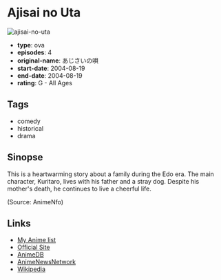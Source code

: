 # Ajisai no Uta

![ajisai-no-uta](https://cdn.myanimelist.net/images/anime/5/66759.jpg)

-   **type**: ova
-   **episodes**: 4
-   **original-name**: あじさいの唄
-   **start-date**: 2004-08-19
-   **end-date**: 2004-08-19
-   **rating**: G - All Ages

## Tags

-   comedy
-   historical
-   drama

## Sinopse

This is a heartwarming story about a family during the Edo era. The main character, Kuritaro, lives with his father and a stray dog. Despite his mother's death, he continues to live a cheerful life.

(Source: AnimeNfo)

## Links

-   [My Anime list](https://myanimelist.net/anime/27557/Ajisai_no_Uta)
-   [Official Site](http://ajisai.sod.co.jp/top.html)
-   [AnimeDB](http://anidb.info/perl-bin/animedb.pl?show=anime&aid=2160)
-   [AnimeNewsNetwork](http://www.animenewsnetwork.com/encyclopedia/anime.php?id=4188)
-   [Wikipedia](http://ja.wikipedia.org/wiki/%E3%81%82%E3%81%98%E3%81%95%E3%81%84%E3%81%AE%E5%94%84)
